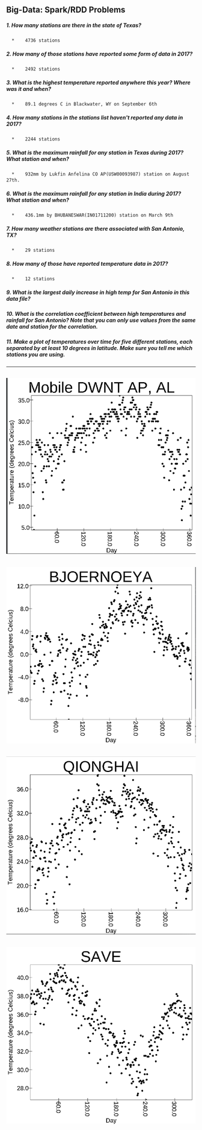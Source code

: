 ## Big-Data: Spark/RDD Problems
##### 1. How many stations are there in the state of Texas?
      *    4736 stations
##### 2. How many of those stations have reported some form of data in 2017?
      *    2492 stations
##### 3. What is the highest temperature reported anywhere this year? Where was it and when?
      *    89.1 degrees C in Blackwater, WY on September 6th
##### 4. How many stations in the stations list haven't reported any data in 2017?
      *    2244 stations
##### 5. What is the maximum rainfall for any station in Texas during 2017? What station and when?
      *    932mm by Lukfin Anfelina CO AP(USW00093987) station on August 27th.
##### 6. What is the maximum rainfall for any station in India during 2017? What station and when?
      *    436.1mm by BHUBANESWAR(IN01711200) station on March 9th
##### 7. How many weather stations are there associated with San Antonio, TX?
      *    29 stations
##### 8. How many of those have reported temperature data in 2017?
      *    12 stations
##### 9. What is the largest daily increase in high temp for San Antonio in this data file?
##### 10. What is the correlation coefficient between high temperatures and rainfall for San Antonio? Note that you can only use values from the same date and station for the correlation.
##### 11. Make a plot of temperatures over time for five different stations, each separated by at least 10 degrees in latitude. Make sure you tell me which stations you are using.

---
![Number 9a](project/images/alPlot.png)
---
![Number 9b](project/images/bjorPlot.png)
---
![Number 9c](project/images/qioPlot.png)
---
![Number 9d](project/images/savePlot.png)  
---
